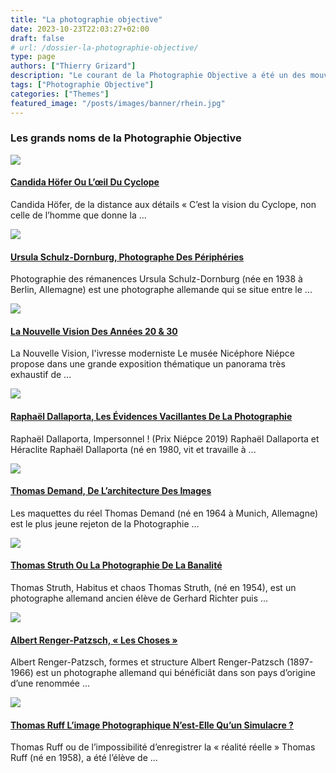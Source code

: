 ```yaml
---
title: "La photographie objective"
date: 2023-10-23T22:03:27+02:00
draft: false
# url: /dossier-la-photographie-objective/
type: page
authors: ["Thierry Grizard"]
description: "Le courant de la Photographie Objective a été un des mouvements fondateurs de la photographie contemporaine dans son approche déconstructiviste "
tags: ["Photographie Objective"]
categories: ["Themes"]
featured_image: "/posts/images/banner/rhein.jpg"
---
```

### Les grands noms de la Photographie Objective

![](/posts/images/photo-objective/candida-hoefer_photography_dusseldorf-school.003-768x432.jpg)

#### [Candida Höfer Ou L’œil Du Cyclope](https://www.artefields.net/candida-hofer-photography-dusseldorf-school/)

Candida Höfer, de la distance aux détails « C’est la vision du Cyclope, non celle de l’homme que donne la ...

![](/posts/images/photo-objective/ursula-schulz-dornburg_solo-show_mep_paris_2020.003-768x432.jpg)

#### [Ursula Schulz-Dornburg, Photographe Des Périphéries](https://www.artefields.net/ursula-schulz-dornburg-solo-show-mep/)

Photographie des rémanences Ursula Schulz-Dornburg (née en 1938 à Berlin, Allemagne) est une photographe allemande qui se situe entre le ...

![](/posts/images/photo-objective/nouvelle-vision_nicephore-niepce-museum_group-show_2019-768x432.jpg)

#### [La Nouvelle Vision Des Années 20 & 30](https://www.artefields.net/nouvelle-vision-photographie-1920-1930/)

La Nouvelle Vision, l'ivresse moderniste Le musée Nicéphore Niépce propose dans une grande exposition thématique un panorama très exhaustif de ...

![](/posts/images/photo-objective/raphael-dallaporta_niepce_photography.001-4-768x432.jpg)

#### [Raphaël Dallaporta, Les Évidences Vacillantes De La Photographie](https://www.artefields.net/raphale-dallaporta-niepce-photography/)

Raphaël Dallaporta, Impersonnel ! (Prix Niépce 2019) Raphaël Dallaporta et Héraclite Raphaël Dallaporta (né en 1980, vit et travaille à ...

![](/posts/images/photo-objective/thomas-demandphotography-768x432.jpg)

#### [Thomas Demand, De L’architecture Des Images](https://www.artefields.net/thomas-demand-photography-and-models/)

Les maquettes du réel Thomas Demand (né en 1964 à Munich, Allemagne) est le plus jeune rejeton de la Photographie ...

![](/posts/images/photo-objective/thomas-struthnasaphotographyallemagnephotographie-objective.005-1-768x432.jpg)

#### [Thomas Struth Ou La Photographie De La Banalité](https://www.artefields.net/thomas-struth-photographie-objective/)

Thomas Struth, Habitus et chaos Thomas Struth, (né en 1954), est un photographe allemand ancien élève de Gerhard Richter puis ...

![](/posts/images/photo-objective/albert-renger-patzsch-_photographer.002-768x432.jpg)

#### [Albert Renger-Patzsch, « Les Choses »](https://www.artefields.net/albert-renger-patzsch-photography/)

Albert Renger-Patzsch, formes et structure Albert Renger-Patzsch (1897-1966) est un photographe allemand qui bénéficiât dans son pays d’origine d’une renommée ...

![](/posts/images/photo-objective/thomas-ruff-photography.002-1-768x432.jpg)

#### [Thomas Ruff L’image Photographique N’est-Elle Qu’un Simulacre ?](https://www.artefields.net/thomas-ruff/)

Thomas Ruff ou de l’impossibilité d’enregistrer la « réalité réelle » Thomas Ruff (né en 1958), a été l’élève de ...
